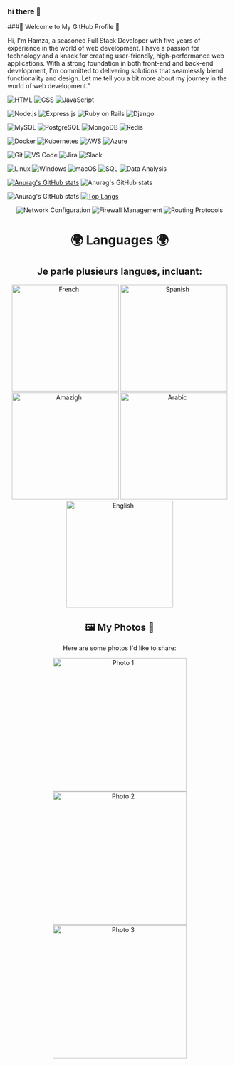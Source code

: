 ### hi there  👋
###🚀 Welcome to My GitHub Profile 🚀


Hi, I'm Hamza, a seasoned Full Stack Developer with five years of experience in the world of web development. I have a passion for technology and a knack for creating user-friendly,
high-performance web applications. With a strong foundation in both front-end and back-end development, I'm committed to delivering solutions that seamlessly blend functionality and design.
Let me tell you a bit more about my journey in the world of web development."

![HTML](https://img.shields.io/badge/HTML-5E5E5E?style=for-the-badge&logo=html5) ![CSS](https://img.shields.io/badge/CSS-1572B6?style=for-the-badge&logo=css3) ![JavaScript](https://img.shields.io/badge/JavaScript-F7DF1E?style=for-the-badge&logo=javascript)

![Node.js](https://img.shields.io/badge/Node.js-339933?style=for-the-badge&logo=node.js) ![Express.js](https://img.shields.io/badge/Express.js-000000?style=for-the-badge&logo=express) ![Ruby on Rails](https://img.shields.io/badge/Ruby%20on%20Rails-CC0000?style=for-the-badge&logo=ruby-on-rails) ![Django](https://img.shields.io/badge/Django-092E20?style=for-the-badge&logo=django)

![MySQL](https://img.shields.io/badge/MySQL-4479A1?style=for-the-badge&logo=mysql) ![PostgreSQL](https://img.shields.io/badge/PostgreSQL-336791?style=for-the-badge&logo=postgresql) ![MongoDB](https://img.shields.io/badge/MongoDB-47A248?style=for-the-badge&logo=mongodb) ![Redis](https://img.shields.io/badge/Redis-DC382D?style=for-the-badge&logo=redis)

![Docker](https://img.shields.io/badge/Docker-2496ED?style=for-the-badge&logo=docker) ![Kubernetes](https://img.shields.io/badge/Kubernetes-326CE5?style=for-the-badge&logo=kubernetes) ![AWS](https://img.shields.io/badge/AWS-232F3E?style=for-the-badge&logo=amazon-aws) ![Azure](https://img.shields.io/badge/Azure-0089D6?style=for-the-badge&logo=microsoft-azure)

![Git](https://img.shields.io/badge/Git-F05032?style=for-the-badge&logo=git) ![VS Code](https://img.shields.io/badge/VS%20Code-007ACC?style=for-the-badge&logo=visual-studio-code) ![Jira](https://img.shields.io/badge/Jira-0052CC?style=for-the-badge&logo=jira-software) ![Slack](https://img.shields.io/badge/Slack-4A154B?style=for-the-badge&logo=slack)

![Linux](https://img.shields.io/badge/Linux-FCC624?style=for-the-badge&logo=linux) ![Windows](https://img.shields.io/badge/Windows-0078D6?style=for-the-badge&logo=windows) ![macOS](https://img.shields.io/badge/macOS-000000?style=for-the-badge&logo=apple) ![SQL](https://img.shields.io/badge/SQL-4479A1?style=for-the-badge&logo=sql) ![Data Analysis](https://img.shields.io/badge/Data%20Analysis-FF6F61?style=for-the-badge&logo=data)


[![Anurag's GitHub stats](https://github-readme-stats.vercel.app/api?username=Plufarch)](https://github.com/anuraghazra/github-readme-stats) ![Anurag's GitHub stats](https://github-readme-stats.vercel.app/api?username=Plufarch&show=reviews,discussions_started,discussions_answered,prs_merged,prs_merged_percentage)

![Anurag's GitHub stats](https://github-readme-stats.vercel.app/api?username=Plufarch&show_icons=true&theme=cobalt)
[![Top Langs](https://github-readme-stats.vercel.app/api/top-langs/?username=Plufarch)](https://github.com/anuraghazra/github-readme-stats)
<div align="center">
  
  ![Network Configuration](https://img.shields.io/badge/Network%20Configuration-007ACC?style=for-the-badge)
  ![Firewall Management](https://img.shields.io/badge/Firewall%20Management-47A248?style=for-the-badge)
  ![Routing Protocols](https://img.shields.io/badge/Routing%20Protocols-0078D6?style=for-the-badge)
</div>





<div align="center">
  <h1>🌍 Languages 🌍</h1>
  <h2>Je parle plusieurs langues, incluant:</h2>
  <img src="https://img.shields.io/badge/Français-%230769AD.svg?&style=for-the-badge&logo=flag-icon&logoColor=white" alt="French" style="width: 240px;">
  <img src="https://img.shields.io/badge/Español-%23E44D26.svg?&style=for-the-badge&logo=flag-icon&logoColor=white" alt="Spanish" style="width: 240px;">
  <img src="https://img.shields.io/badge/Amazigh-%23D12028.svg?&style=for-the-badge&logo=flag-icon&logoColor=white" alt="Amazigh" style="width: 240px;">
  <img src="https://img.shields.io/badge/عربي-%230769AD.svg?&style=for-the-badge&logo=flag-icon&logoColor=white" alt= "Arabic" style="width: 240px;">
  <img src="https://img.shields.io/badge/English-%2327A0DB.svg?&style=for-the-badge&logo=flag-icon&logoColor=white" alt="English" style="width: 240px;">
</div>



<div align="center">
  <h2>🖼️ My Photos 📸</h2>
  <p>Here are some photos I'd like to share:</p>
  
  <img src="[https://your-image-url.com/photo1.jpg](https://i.pinimg.com/564x/e4/56/94/e4569443714172f2773aea229195685c.jpg)" alt="Photo 1" width="300">
  <img src="[https://your-image-url.com/photo2.jpg](https://i.pinimg.com/564x/5d/c2/3b/5dc23b33abee742bd87824b891ef3594.jpg)" alt="Photo 2" width="300">
  <img src="[https://your-image-url.com/photo3.jpg](https://i.pinimg.com/564x/8b/ee/af/8beeafe15422ea45639a5565f69576bd.jpg)https://i.pinimg.com/564x/8b/ee/af/8beeafe15422ea45639a5565f69576bd.jpg" alt="Photo 3" width="300">
</div>
